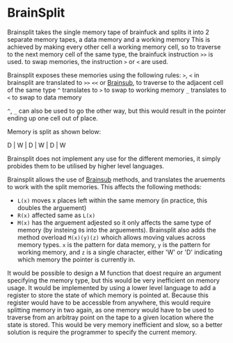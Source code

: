 # BrainSplit

Brainsplit takes the single memory tape of brainfuck and splits it into 2 separate memory tapes, a data memory and a working memory
This is achieved by making every other cell a working memory cell, so to traverse to the next memory cell of the same type, the brainfuck instruction `>>` is used. to swap memories, the instruction `>` or `<` are used.

Brainsplit exposes these memories using the following rules:
`>`, `<` in brainsplit are translated to `>>` `<<` or [Brainsub](./Brainsub.md), to traverse to the adjacent cell of the same type
`^` translates to `>` to swap to working memory
`_` translates to `<` to swap to data memory

`^`, `_` can also be used to go the other way, but this would result in the pointer ending up one cell out of place.

Memory is split as shown below:

D | W | D | W | D | W

Brainsplit does not implement any use for the different memories, it simply probides them to be utilised by higher level languages.

Brainsplit allows the use of [Brainsub](./Brainsub.md) methods, and translates the aruements to work with the split memories. This affects the following methods:

- `L(x)` moves x places left within the same memory (in practice, this doubles the arguement)
- `R(x)` affected same as `L(x)`
- `M(x)` has the arguement adjested so it only affects the same type of memory (by insteing `0`s into the arguements). Brainsplit also adds the method overload `M(x)(y)(z)` whoich allows moving values across memory types. `x` is the pattern for data memory, `y` is the pattern for working memory, and `z` is a single character, either 'W' or 'D' indicating which memory the pointer is currently in.

It would be possible to design a M function that doest require an argument specifying the memory type, but this would be very inefficient on memory usage. It would be implemented by using a lower level language to add a register to store the state of which memory is pointed at. Because this register would have to be accessble from anywhere, this would require splitting memory in two again, as one memory would have to be used to traverse from an arbitray point on the tape to a given location where the state is stored. This would be very memory inefficient and slow, so a better solution is require the programmer to specify the current memory.